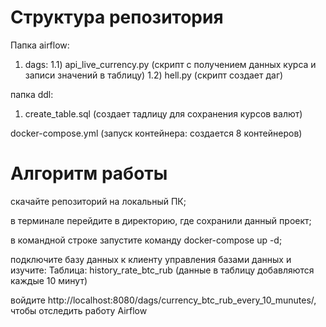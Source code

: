 # Структура репозитория
Папка airflow:
  1) dags:
     1.1) api_live_currency.py (скрипт с получением данных курса и записи значений в таблицу)
     1.2) hell.py (скрипт создает даг)

папка ddl:
  1) create_table.sql (создает тадлицу для сохранения курсов валют)

docker-compose.yml (запуск контейнера: создается 8 контейнеров)


# Алгоритм работы

скачайте репозиторий на локальный ПК;

в терминале перейдите в директорию, где сохранили данный проект;

в командной строке запустите команду docker-compose up -d;

подключите базу данных к клиенту управления базами данных и изучите:
    Таблица: history_rate_btc_rub (данные в таблицу добавляются каждые 10 минут)

войдите http://localhost:8080/dags/currency_btc_rub_every_10_munutes/, чтобы отследить работу Airflow
